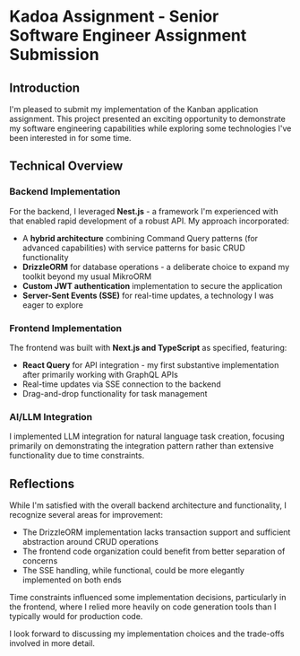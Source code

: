 # Kadoa Assignment - Senior Software Engineer Assignment Submission

## Introduction

I'm pleased to submit my implementation of the Kanban application assignment. This project presented an exciting opportunity to demonstrate my software engineering capabilities while exploring some technologies I've been interested in for some time.

## Technical Overview

### Backend Implementation
For the backend, I leveraged **Nest.js** - a framework I'm experienced with that enabled rapid development of a robust API. My approach incorporated:

- A **hybrid architecture** combining Command Query patterns (for advanced capabilities) with service patterns for basic CRUD functionality
- **DrizzleORM** for database operations - a deliberate choice to expand my toolkit beyond my usual MikroORM
- **Custom JWT authentication** implementation to secure the application
- **Server-Sent Events (SSE)** for real-time updates, a technology I was eager to explore

### Frontend Implementation
The frontend was built with **Next.js and TypeScript** as specified, featuring:

- **React Query** for API integration - my first substantive implementation after primarily working with GraphQL APIs
- Real-time updates via SSE connection to the backend
- Drag-and-drop functionality for task management

### AI/LLM Integration
I implemented LLM integration for natural language task creation, focusing primarily on demonstrating the integration pattern rather than extensive functionality due to time constraints.

## Reflections

While I'm satisfied with the overall backend architecture and functionality, I recognize several areas for improvement:

- The DrizzleORM implementation lacks transaction support and sufficient abstraction around CRUD operations
- The frontend code organization could benefit from better separation of concerns
- The SSE handling, while functional, could be more elegantly implemented on both ends

Time constraints influenced some implementation decisions, particularly in the frontend, where I relied more heavily on code generation tools than I typically would for production code.

I look forward to discussing my implementation choices and the trade-offs involved in more detail.
